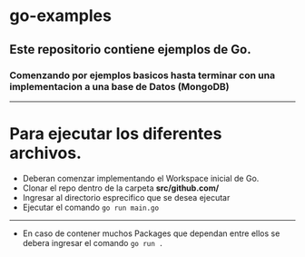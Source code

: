 # go-examples

## Este repositorio contiene ejemplos de Go. 

### Comenzando por ejemplos basicos hasta terminar con una implementacion a una base de Datos (MongoDB)


***
# Para ejecutar los diferentes archivos. 

- Deberan comenzar implementando el Workspace inicial de Go. 
- Clonar el repo dentro de la carpeta **src/github.com/**
- Ingresar al directorio esprecifico que se desea ejecutar
- Ejecutar el comando ```go run main.go```
***
- En caso de contener muchos Packages que dependan entre ellos se debera ingresar el comando ```go run .```


